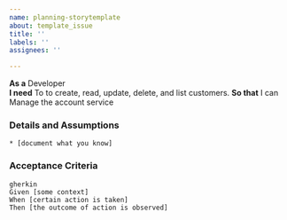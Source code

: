 ```yaml
---
name: planning-storytemplate
about: template_issue
title: ''
labels: ''
assignees: ''

---
```


**As a** Developer   
**I need** To to create, read, update, delete, and list customers.
**So that** I can Manage the account service
      
### Details and Assumptions
    * [document what you know]      
### Acceptance Criteria     
    gherkin 
    Given [some context]
    When [certain action is taken]
    Then [the outcome of action is observed]
